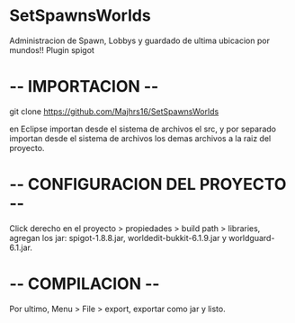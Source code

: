 # SetSpawnsWorlds
Administracion de Spawn, Lobbys y guardado de ultima ubicacion por mundos!! Plugin spigot


# -- IMPORTACION --
git clone https://github.com/Majhrs16/SetSpawnsWorlds

en Eclipse importan desde el sistema de archivos el src, y por separado importan desde el sistema de archivos los demas archivos a la raiz del proyecto.


# -- CONFIGURACION DEL PROYECTO --
Click derecho en el proyecto > propiedades > build path > libraries, agregan los jar: spigot-1.8.8.jar, worldedit-bukkit-6.1.9.jar y worldguard-6.1.jar.

# -- COMPILACION --
Por ultimo, Menu > File > export, exportar como jar y listo.
